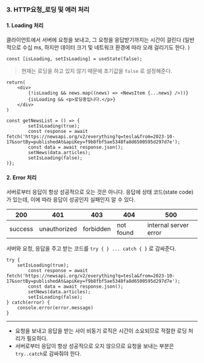 ### 3. HTTP요청_로딩 및 에러 처리 



#### 1. Loading 처리 

클라이언트에서 서버에 요청을 보내고, 그 요청을 응답받기까지는 시간이 걸린다 (일반적으로 수십 ms, 하지만 데이터 크기 및 네트워크 환경에 따라 오래 걸리기도 한다. )

```react
const [isLoading, setIsLoading] = useState(false);
```

> 현재는 로딩을 하고 있지 않기 때문에 초기값을 `false` 로 설정해준다. 

```react
return(
    <div>
        {!isLoading && news.map((news) => <NewsItem {...news} />))}
        {isLoading && <p>로딩중입니다.</p>}
    </div>
)
```

```react
const getNewsList = () => {
    	setIsLoading(true);
		const response = await fetch('https://newsapi.org/v2/everything?q=tesla&from=2023-10-					  17&sortBy=publishedAt&apiKey=f9b8fbf5ae5348fa8d6500595d297d7e');
    	const data = await response.json();
		setNews(data.articles);
    	setIsLoading(false);
)};
```



#### 2. Error 처리 

서버로부터 응답이 항상 성공적으로 오는 것은 아니다. 응답에 상태 코드(state code)가 있는데, 이에 따라 응답이 성공인지 실패인지 알 수 있다. 

| 200     | 401          | 403       | 404       | 500                   |
| ------- | ------------ | --------- | --------- | --------------------- |
| success | unauthorized | forbidden | not found | internal server error |

서버와 요청, 응답을 주고 받는 코드를 `try { } ... catch { }` 로 감싸준다.

```react
try {
    setIsLoading(true);
		const response = await fetch('https://newsapi.org/v2/everything?q=tesla&from=2023-10-					  17&sortBy=publishedAt&apiKey=f9b8fbf5ae5348fa8d6500595d297d7e');
    	const data = await response.json();
		setNews(data.articles);
    	setIsLoading(false);
} catch(error) {
    console.error(error.message)
}
```



----



* 요청을 보내고 응답을 받는 사이 비동기 로직은 시간이 소요되므로 적절한 로딩 처리가 필요하다. 
* 서버로부터 응답이 항상 성공적으로 오지 않으므로 요청을 보내는 부분은 `try..catch`로 감싸줘야 한다. 

